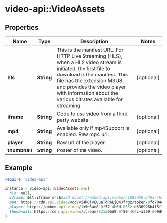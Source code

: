 # video-api::VideoAssets

## Properties

| Name | Type | Description | Notes |
| ---- | ---- | ----------- | ----- |
| **hls** | **String** | This is the manifest URL. For HTTP Live Streaming (HLS), when a HLS video stream is initiated, the first file to download is the manifest. This file has the extension M3U8, and provides the video player with information about the various bitrates available for streaming. | [optional] |
| **iframe** | **String** | Code to use video from a third party website | [optional] |
| **mp4** | **String** | Available only if mp4Support is enabled. Raw mp4 url. | [optional] |
| **player** | **String** | Raw url of the player. | [optional] |
| **thumbnail** | **String** | Poster of the video. | [optional] |

## Example

```ruby
require 'video-api'

instance = video-api::VideoAssets.new(
  hls: null,
  iframe: &lt;iframe src&#x3D;&quot;//embed.api.video/c188ed58-3403-46a2-b91b-44603d10b2c9?token&#x3D;831a9bd9-9f50-464c-a369-8e9d914371ae&quot; width&#x3D;&quot;100%&quot; height&#x3D;&quot;100%&quot; frameborder&#x3D;&quot;0&quot; scrolling&#x3D;&quot;no&quot; allowfullscreen&#x3D;&quot;&quot;&gt;&lt;/iframe&gt;,
  mp4: https://cdn.api.video/vod/vi4k0jvEUuaTdRAEjQ4Jfrgz/token/8fd70443-d9f0-45d2-b01c-12c8cfc707c9/mp4/720/source.mp4,
  player: https://embed.api.video/1b9d6ae8-8f57-4b6d-8552-d636926b4f5f?token&#x3D;831a9bd9-9f50-464c-a369-8e9d914371ae,
  thumbnail: https://cdn.api.video/stream/831a9bd9-9f50-464c-a369-8e9d914371ae/thumbnail.jpg
)
```

